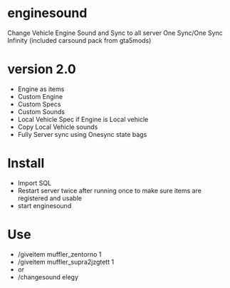 # enginesound
Change Vehicle Engine Sound and Sync to all server One Sync/One Sync Infinity (included carsound pack from gta5mods)

# version 2.0
- Engine as items
- Custom Engine
- Custom Specs
- Custom Sounds
- Local Vehicle Spec if Engine is Local vehicle
- Copy Local Vehicle sounds
- Fully Server sync using Onesync state bags

# Install
- Import SQL
- Restart server twice after running once to make sure items are registered and usable
- start enginesound

# Use
- /giveitem muffler_zentorno 1
- /giveitem muffler_supra2jzgtett 1
- or
- /changesound elegy
